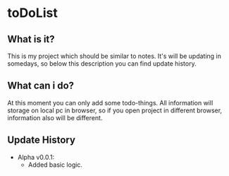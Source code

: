 # toDoList

## What is it?
This is my project which should be similar to notes. It's will be updating in somedays, so below this description you can find update history.

## What can i do?
At this moment you can only add some todo-things. All information will storage on local pc in browser, so if you open project in different browser, information also will be different.

## Update History
- Alpha v0.0.1:
  - Added basic logic.
